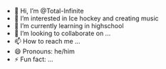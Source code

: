 - 👋 Hi, I’m @Total-Infinite
- 👀 I’m interested in Ice hockey and creating music
- 🌱 I’m currently learning in highschool
- 💞️ I’m looking to collaborate on ...
- 📫 How to reach me ...
- 😄 Pronouns: he/him
- ⚡ Fun fact: ...

<!---
Total-Infinite/Total-Infinite is a ✨ special ✨ repository because its `README.md` (this file) appears on your GitHub profile.
You can click the Preview link to take a look at your changes.
--->

